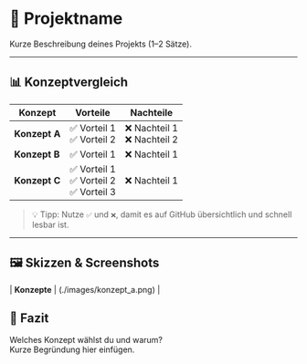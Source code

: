 # 📌 Projektname

Kurze Beschreibung deines Projekts (1–2 Sätze).

---

## 📊 Konzeptvergleich

| Konzept | Vorteile | Nachteile |
|--------|----------|-----------|
| **Konzept A** | ✅ Vorteil 1 <br> ✅ Vorteil 2 | ❌ Nachteil 1 <br> ❌ Nachteil 2 |
| **Konzept B** | ✅ Vorteil 1 | ❌ Nachteil 1 |
| **Konzept C** | ✅ Vorteil 1 <br> ✅ Vorteil 2 <br> ✅ Vorteil 3 | ❌ Nachteil 1 |

> 💡 Tipp: Nutze `✅` und `❌`, damit es auf GitHub übersichtlich und schnell lesbar ist.

---

## 🖼️ Skizzen & Screenshots
| **Konzepte** | (./images/konzept_a.png) |


## 📝 Fazit

Welches Konzept wählst du und warum?  
Kurze Begründung hier einfügen.
